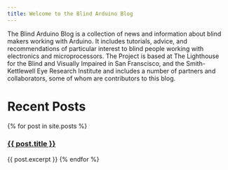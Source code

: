```yaml
---
title: Welcome to the Blind Arduino Blog
---
```


The Blind Arduino Blog is a collection of news and information about blind makers working with Arduino. It includes tutorials, advice, and recommendations of particular interest to blind people working with electronics and microprocessors. The Project is based at The Lighthouse for the Blind and Visually Impaired in San Franscisco, and the Smith-Kettlewell Eye Research Institute and includes a number of partners and collaborators, some of whom are contributors to this blog.

# Recent Posts

{% for post in site.posts %}
  <h3><a href="{{ post.url | relative_url }}">{{ post.title }}</a></h3>
  
  {{ post.excerpt }}
  {% endfor %}
  
